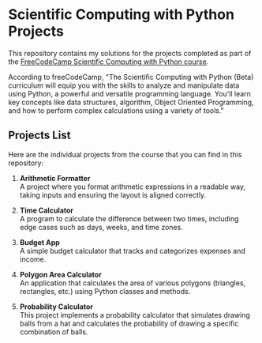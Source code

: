 # Scientific Computing with Python Projects

This repository contains my solutions for the projects completed as part of the [FreeCodeCamp Scientific Computing with Python course](https://www.freecodecamp.org/learn/scientific-computing-with-python/). 

According to freeCodeCamp, "The Scientific Computing with Python (Beta) curriculum will equip you with the skills to analyze and manipulate data using Python, a powerful and versatile programming language. You'll learn key concepts like data structures, algorithm, Object Oriented Programming, and how to perform complex calculations using a variety of tools."

## Projects List

Here are the individual projects from the course that you can find in this repository:

1. **Arithmetic Formatter**  
   A project where you format arithmetic expressions in a readable way, taking inputs and ensuring the layout is aligned correctly.

2. **Time Calculator**  
   A program to calculate the difference between two times, including edge cases such as days, weeks, and time zones.

3. **Budget App**  
   A simple budget calculator that tracks and categorizes expenses and income.

4. **Polygon Area Calculator**  
   An application that calculates the area of various polygons (triangles, rectangles, etc.) using Python classes and methods.

5. **Probability Calculator**  
  This project implements a probability calculator that simulates drawing balls from a hat and calculates the probability of drawing a specific combination of balls. 

